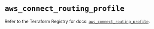 # `aws_connect_routing_profile`

Refer to the Terraform Registry for docs: [`aws_connect_routing_profile`](https://registry.terraform.io/providers/hashicorp/aws/5.38.0/docs/resources/connect_routing_profile).
